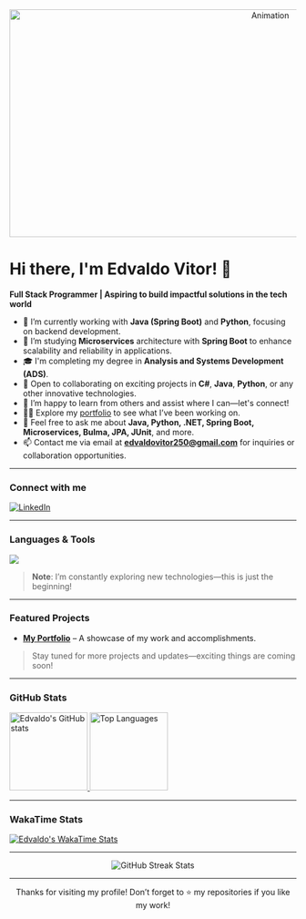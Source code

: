 <div align="center">
  <a href="https://edvaldovitor250.github.io/portifolio-main/">
    <img src="https://github.com/user-attachments/assets/6be7347b-09b4-448f-b142-b12fa4ec915c" alt="Animation" width="900" height="400">
  </a>
</div>

# Hi there, I'm Edvaldo Vitor! 👋
**Full Stack Programmer | Aspiring to build impactful solutions in the tech world**

- 🔭 I’m currently working with **Java (Spring Boot)** and **Python**, focusing on backend development.  
- 🌱 I’m studying **Microservices** architecture with **Spring Boot** to enhance scalability and reliability in applications.  
- 🎓 I'm completing my degree in **Analysis and Systems Development (ADS)**.  
- 👯 Open to collaborating on exciting projects in **C#**, **Java**, **Python**, or any other innovative technologies.  
- 🤝 I’m happy to learn from others and assist where I can—let's connect!  
- 👨‍💻 Explore my [portfolio](https://edvaldovitor250.github.io/portifolio-main/) to see what I’ve been working on.  
- 💬 Feel free to ask me about **Java, Python, .NET, Spring Boot, Microservices, Bulma, JPA, JUnit**, and more.  
- 📫 Contact me via email at **edvaldovitor250@gmail.com** for inquiries or collaboration opportunities.  

---

### Connect with me
[![LinkedIn](https://img.shields.io/badge/-LinkedIn-0A66C2?logo=linkedin&logoColor=white&style=for-the-badge)](https://linkedin.com/in/edvaldovitor)

---

### Languages & Tools
<div>
  <img src="https://skillicons.dev/icons?i=cs,dotnet,java,spring,python,js,ts,html,css,tailwind,docker,nodejs,git,mongodb,postgres,react,angular" />
</div>

> **Note**: I’m constantly exploring new technologies—this is just the beginning!

---

### Featured Projects

- **[My Portfolio](https://edvaldovitor250.github.io/portifolio-main/)** – A showcase of my work and accomplishments.

> Stay tuned for more projects and updates—exciting things are coming soon!

---

### GitHub Stats
<a href="https://github.com/edvaldovitor250">
  <img height="137px" src="https://github-readme-stats.vercel.app/api?username=edvaldovitor250&hide_title=true&hide_border=true&show_icons=true&include_all_commits=true&count_private=true&line_height=21&text_color=000&icon_color=000&bg_color=0,ea6161,ffc64d,fffc4d,52fa5a&theme=graywhite" alt="Edvaldo's GitHub stats"/>
  <img height="137px" src="https://github-readme-stats.vercel.app/api/top-langs/?username=edvaldovitor250&hide=html&hide_title=true&hide_border=true&layout=compact&langs_count=6&exclude_repo=comp426,Redventures-Movie-Quotes&text_color=000&icon_color=fff&bg_color=0,52fa5a,4dfcff,c64dff&theme=graywhite" alt="Top Languages"/>
</a>

---

### WakaTime Stats
[![Edvaldo's WakaTime Stats](https://github-readme-stats.vercel.app/api/wakatime?username=edvaldovitor&layout=compact)](https://github.com/anuraghazra/github-readme-stats)

---

<p align="center">
  <img src="https://github-readme-streak-stats.herokuapp.com?user=edvaldovitor250&theme=graywhite&hide_border=true" alt="GitHub Streak Stats"/>
</p>

---

<p align="center">
  Thanks for visiting my profile! Don’t forget to ⭐ my repositories if you like my work!
</p>
